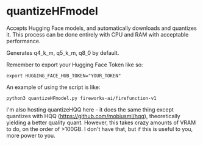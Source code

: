 # quantizeHFmodel
Accepts Hugging Face models, and automatically downloads and quantizes it. This process can be done entirely with CPU and RAM with acceptable performance. 

Generates q4_k_m, q5_k_m, q8_0 by default.

Remember to export your Hugging Face Token like so:
```
export HUGGING_FACE_HUB_TOKEN="YOUR_TOKEN"
```

An example of using the script is like:
```
python3 quantizeHFmodel.py fireworks-ai/firefunction-v1
```

I'm also hosting quantizeHQQ here - it does the same thing except quantizes with HQQ (https://github.com/mobiusml/hqq), theoretically yielding a better quality quant. However, this takes crazy amounts of VRAM to do, on the order of >100GB. I don't have that, but if this is useful to you, more power to you.  
